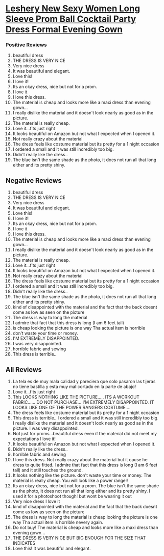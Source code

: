 # [Leshery New Sexy Women Long Sleeve Prom Ball Cocktail Party Dress Formal Evening Gown](https://products.checkmycream.com/products/Leshery-New-Sexy-Women-Long-Sleeve-Prom-Ball-Cocktail-Party-Dress-Formal-Evening-Gown.html)

### Positive Reviews

<ol>
      <li>beautiful dress</li>
      <li>THE DRESS IS VERY NICE</li>
      <li>Very nice dress</li>
      <li>It was beautiful and elegant.</li>
      <li>Love this!</li>
      <li>I love it!</li>
      <li>Its an okay dress, nice but not for a prom.</li>
      <li>I love it</li>
      <li>I love this dress.</li>
      <li>The material is cheap and looks more like a maxi dress than evening gown...</li>
      <li>I really dislike the material and it doesn&#x27;t look nearly as good as in the picture.</li>
      <li>The material is really cheap.</li>
      <li>Love it...fits just right</li>
      <li>It looks beautiful on Amazon but not what I expected when I opened it.</li>
      <li>Not really crazy about the material</li>
      <li>The dress feels like costume material but its pretty for a 1 night occasion</li>
      <li>I ordered a small and it was still incredibly too big.</li>
      <li>Didn&#x27;t really like the dress..</li>
      <li>The blue isn&#x27;t the same shade as the photo, it does not run all that long either and its pretty shiny.</li>
</ol>


<h2>Negative Reviews</h2>
<ol>
<li> beautiful dress</li>
<li> THE DRESS IS VERY NICE</li>
<li> Very nice dress</li>
<li> It was beautiful and elegant.</li>
<li> Love this!</li>
<li> I love it!</li>
<li> Its an okay dress, nice but not for a prom.</li>
<li> I love it</li>
<li> I love this dress.</li>
<li> The material is cheap and looks more like a maxi dress than evening gown...</li>
<li> I really dislike the material and it doesn&#x27;t look nearly as good as in the picture.</li>
<li> The material is really cheap.</li>
<li> Love it...fits just right</li>
<li> It looks beautiful on Amazon but not what I expected when I opened it.</li>
<li> Not really crazy about the material</li>
<li> The dress feels like costume material but its pretty for a 1 night occasion</li>
<li> I ordered a small and it was still incredibly too big.</li>
<li> Didn&#x27;t really like the dress..</li>
<li> The blue isn&#x27;t the same shade as the photo, it does not run all that long either and its pretty shiny.</li>
<li> kind of disappointed with the material and the fact that the back doesnt come as low as seen on the picture</li>
<li> The dress is way to long the material  </li>
<li> I admire that fact that this dress is long (I am 6 feet tall)</li>
<li> is cheap looking the picture is one way Tha actual item is horrible</li>
<li> don&#x27;t waste your time or money.</li>
<li> I&#x27;M EXTREMELY DISAPPOINTED.  </li>
<li> I was very disappointed.</li>
<li> horrible fabric and sewing</li>
<li> This dress is terrible..</li>
</ol>

<h2>All Reviews</h2>

<ol>
    <li> La tela es de muy mala calidad y pareciera que solo pasaron las tijeras no tiene bastilla y  esta muy mal cortado en la parte de abajo!</li>
    <li> Love it...fits just right</li>
    <li> This LOOKS NOTHING LIKE THE PICTURE..... ITS A WORKOUT FABRIC...... DO NOT PURCHASE... I&#x27;M EXTREMELY DISAPPOINTED.  IT LOOKS LIKE ONE OF THE POWER RANGERS COSTUME....</li>
    <li> The dress feels like costume material but its pretty for a 1 night occasion</li>
    <li> This dress is terrible.. I ordered a small and it was still incredibly too big. I really dislike the material and it doesn&#x27;t look nearly as good as in the picture. I was very disappointed.</li>
    <li> Not just for proms...beautiful dress even if the material did not meet my expectations I love it!</li>
    <li> It looks beautiful on Amazon but not what I expected when I opened it.</li>
    <li> Didn&#x27;t really like the dress..</li>
    <li> horrible fabric and sewing</li>
    <li> I love this dress. Not really crazy about the material but it cause he dress to  quite fitted. I admire that fact that this dress is long (I am 6 feet tall) and it still touches the ground.</li>
    <li> It looks nothing like the picture. don&#x27;t waste your time or money. The material is really cheap. You will look like a power ranger!</li>
    <li> Its an okay dress, nice but not for a prom. The blue isn&#x27;t the same shade as the photo, it does not run all that long either and its pretty shiny. I used it for a photoshoot though! but wont be wearing it out</li>
    <li> Very nice dress I love it</li>
    <li> kind of disappointed with the material and the fact that the back doesnt come as low as seen on the picture</li>
    <li> The dress is way to long the material  is cheap looking the picture is one way Tha actual item is horrible nevery again.</li>
    <li> Do not buy! The material is cheap and looks more like a maxi dress than evening gown...</li>
    <li> THE DRESS IS VERY NICE BUT BIG ENOUGH FOR THE SIZE THAT INDICATES</li>
    <li> Love this! It was beautiful and elegant.</li>
</ol>




